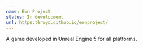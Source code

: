 ```yaml
---
name: Eon Project
status: In development
url: https:throyd.github.io/eonproject/
---
```

A game developed in Unreal Engine 5 for all platforms.
